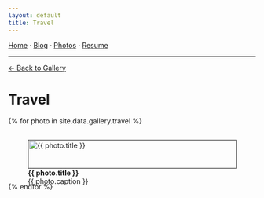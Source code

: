 ```yaml
---
layout: default
title: Travel
---
```


<nav>
  <a href="{{ '/' | relative_url }}">Home</a> ·
  <a href="{{ '/blog/' | relative_url }}">Blog</a> ·
  <a href="{{ '/gallery/' | relative_url }}">Photos</a> ·
  <a href="{{ '/resume/' | relative_url }}">Resume</a>
  <hr />
</nav>

<p><a href="{{ '/gallery/' | relative_url }}">&larr; Back to Gallery</a></p>

# Travel

<div style="display:grid;grid-template-columns:repeat(auto-fill,minmax(260px,1fr));gap:16px;">
{% for photo in site.data.gallery.travel %}
  <figure>
    <img src="{{ photo.url }}" alt="{{ photo.title }}" style="width:100%;height:auto;border:1px solid #444;"/>
    <figcaption><strong>{{ photo.title }}</strong><br/>{{ photo.caption }}</figcaption>
  </figure>
{% endfor %}
</div>

